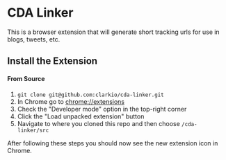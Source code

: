 # CDA Linker
This is a browser extension that will generate short tracking urls for use in blogs, tweets, etc.

## Install the Extension

#### From Source

1. `git clone git@github.com:clarkio/cda-linker.git`
2. In Chrome go to [chrome://extensions](chrome://extensions)
3. Check the "Developer mode" option in the top-right corner
4. Click the "Load unpacked extension" button
5. Navigate to where you cloned this repo and then choose `/cda-linker/src`

After following these steps you should now see the new extension icon in Chrome.

